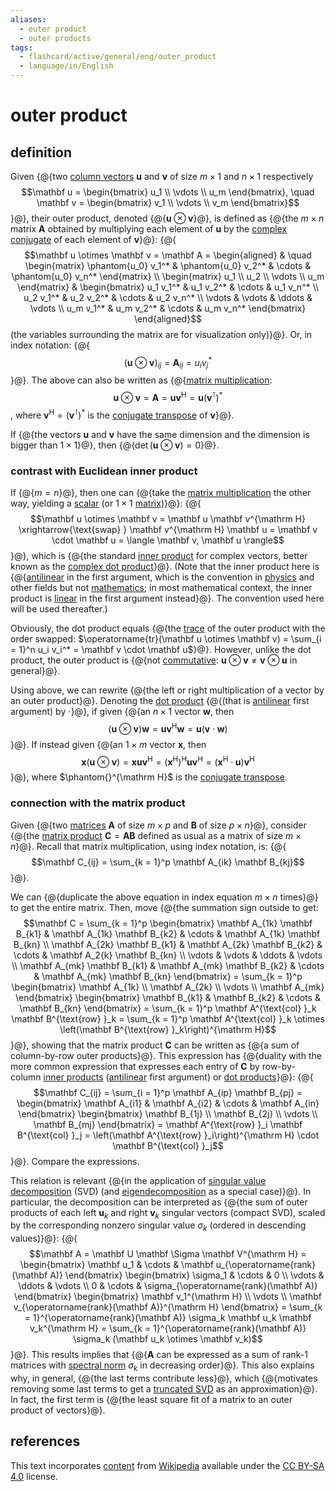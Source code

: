 ```yaml
---
aliases:
  - outer product
  - outer products
tags:
  - flashcard/active/general/eng/outer_product
  - language/in/English
---
```


# outer product

## definition

Given {@{two [column vectors](row%20and%20column%20vectors.md) $\mathbf u$ and $\mathbf v$ of size $m \times 1$ and $n \times 1$ respectively $$\mathbf u = \begin{bmatrix} u_1 \\ \vdots \\ u_m \end{bmatrix}, \quad \mathbf v = \begin{bmatrix} v_1 \\ \vdots \\ v_m \end{bmatrix}$$}@}, their outer product, denoted {@{$\mathbf u \otimes \mathbf v$}@}, is defined as {@{the $m \times n$ matrix $\mathbf A$ obtained by multiplying each element of $\mathbf u$ by the [complex conjugate](complex%20conjugate.md) of each element of $\mathbf v$}@}: {@{$$\mathbf u \otimes \mathbf v = \mathbf A = \begin{aligned} & \quad \begin{matrix} \phantom{u_0} v_1^* & \phantom{u_0} v_2^* & \cdots & \phantom{u_0} v_n^* \end{matrix} \\ \begin{matrix} u_1 \\ u_2 \\ \vdots \\ u_m \end{matrix} & \begin{bmatrix} u_1 v_1^* & u_1 v_2^* & \cdots & u_1 v_n^* \\ u_2 v_1^* & u_2 v_2^* & \cdots & u_2 v_n^* \\ \vdots & \vdots & \ddots & \vdots \\ u_m v_1^* & u_m v_2^* & \cdots & u_m v_n^* \end{bmatrix} \end{aligned}$$ (the variables surrounding the matrix are for visualization only)}@}. Or, in index notation: {@{$$(\mathbf u \otimes \mathbf v)_{ij} = \mathbf A_{ij} = u_i v_j^*$$}@}. The above can also be written as {@{[matrix multiplication](matrix%20multiplication.md): $$\mathbf u \otimes \mathbf v = \mathbf A = \mathbf u \mathbf v^{\mathrm H} = \mathbf u \left(\mathbf v^\intercal \right)^*$$, where $\mathbf v^{\mathrm H} = \left(\mathbf v^\intercal \right)^*$ is the [conjugate transpose](conjugate%20transpose.md) of $\mathbf v$}@}. <!--SR:!2027-10-31,933,350!2025-06-30,265,330!2025-04-30,204,310!2025-07-02,267,330!2025-08-25,313,330!2025-05-10,228,330-->

If {@{the vectors $\mathbf u$ and $\mathbf v$ have the same dimension and the dimension is bigger than $1 \times 1$}@}, then {@{$\det(\mathbf u \otimes \mathbf v) = 0$}@}. <!--SR:!2025-11-30,331,290!2027-04-19,759,330-->

### contrast with Euclidean inner product

If {@{$m = n$}@}, then one can {@{take the [matrix multiplication](matrix%20multiplication.md) the other way, yielding a [scalar](scalar%20(mathematics).md) (or $1 \times 1$ [matrix](matrix%20(mathematics).md))}@}: {@{$$\mathbf u \otimes \mathbf v = \mathbf u \mathbf v^{\mathrm H} \xrightarrow{\text{swap} } \mathbf v^{\mathrm H} \mathbf u = \mathbf v \cdot \mathbf u = \langle \mathbf v, \mathbf u \rangle$$}@}, which is {@{the standard [inner product](inner%20product%20space.md) for complex vectors, better known as the [complex dot product](dot%20product.md#complex%20vectors)}@}. (Note that the inner product here is {@{[antilinear](antilinear%20map.md) in the first argument, which is the convention in [physics](physics.md) and other fields but not [mathematics](mathematics.md); in most mathematical context, the inner product is [linear](linear%20map.md) in the first argument instead}@}. The convention used here will be used thereafter.) <!--SR:!2025-05-30,243,330!2025-05-01,221,330!2025-04-12,201,310!2025-06-05,248,330!2026-06-18,535,330-->

Obviously, the dot product equals {@{the [trace](trace%20(linear%20algebra).md) of the outer product with the order swapped: $\operatorname{tr}(\mathbf u \otimes \mathbf v) = \sum_{i = 1}^n u_i v_i^* = \mathbf v \cdot \mathbf u$}@}. However, unlike the dot product, the outer product is {@{not [commutative](commutative%20property.md): $\mathbf u \otimes \mathbf v \ne \mathbf v \otimes \mathbf u$ in general}@}. <!--SR:!2025-11-03,347,310!2025-04-24,214,330-->

Using above, we can rewrite {@{the left or right multiplication of a vector by an outer product}@}. Denoting the [dot product](dot%20product.md) {@{(that is [antilinear](antilinear%20map.md) first argument) by $\cdot$}@}, if given {@{an $n \times 1$ vector $\mathbf w$, then $$(\mathbf u \otimes \mathbf v) \mathbf w = \mathbf u \mathbf v^{\mathrm H} \mathbf w = \mathbf u (\mathbf v \cdot \mathbf w)$$}@}. If instead given {@{an $1 \times m$ vector $\mathbf x$, then $$\mathbf x (\mathbf u \otimes \mathbf v) = \mathbf x \mathbf u \mathbf v^{\mathrm H} = \left(\mathbf x^{\mathrm H}\right)^{\mathrm H} \mathbf u \mathbf v^{\mathrm H} = \left( \mathbf x^{\mathrm H} \cdot \mathbf u \right) \mathbf v^{\mathrm H}$$}@}, where $\phantom{}^{\mathrm H}$ is the [conjugate transpose](conjugate%20transpose.md). <!--SR:!2027-03-01,717,330!2027-02-05,702,330!2025-10-27,307,290!2025-05-19,197,270-->

### connection with the matrix product

Given {@{two [matrices](matrix%20(mathematics).md) $\mathbf A$ of size $m \times p$ and $\mathbf B$ of size $p \times n$}@}, consider {@{the [matrix product](matrix%20multiplication.md) $\mathbf C = \mathbf A \mathbf B$ defined as usual as a matrix of size $m \times n$}@}. Recall that matrix multiplication, using index notation, is: {@{$$\mathbf C_{ij} = \sum_{k = 1}^p \mathbf A_{ik} \mathbf B_{kj}$$}@}. <!--SR:!2027-06-07,793,330!2025-07-03,268,330!2025-08-23,310,330-->

We can {@{duplicate the above equation in index equation $m \times n$ times}@} to get the entire matrix. Then, move {@{the summation sign outside to get: $$\mathbf C = \sum_{k = 1}^p \begin{bmatrix} \mathbf A_{1k} \mathbf B_{k1} & \mathbf A_{1k} \mathbf B_{k2} & \cdots & \mathbf A_{1k} \mathbf B_{kn} \\ \mathbf A_{2k} \mathbf B_{k1} & \mathbf A_{2k} \mathbf B_{k2} & \cdots & \mathbf A_2{k} \mathbf B_{kn} \\ \vdots & \vdots & \ddots & \vdots \\ \mathbf A_{mk} \mathbf B_{k1} & \mathbf A_{mk} \mathbf B_{k2} & \cdots & \mathbf A_{mk} \mathbf B_{kn} \end{bmatrix} = \sum_{k = 1}^p \begin{bmatrix} \mathbf A_{1k} \\ \mathbf A_{2k} \\ \vdots \\ \mathbf A_{mk} \end{bmatrix} \begin{bmatrix} \mathbf B_{k1} & \mathbf B_{k2} & \cdots & \mathbf B_{kn} \end{bmatrix} = \sum_{k = 1}^p \mathbf A^{\text{col} }_k \mathbf B^{\text{row} }_k = \sum_{k = 1}^p \mathbf A^{\text{col} }_k \otimes \left(\mathbf B^{\text{row} }_k\right)^{\mathrm H}$$}@}, showing that the matrix product $\mathbf C$ can be written as {@{a sum of column-by-row outer products}@}. This expression has {@{duality with the more common expression that expresses each entry of $\mathbf C$ by row-by-column [inner products](inner%20product%20space.md) ([antilinear](antilinear%20map.md) first argument) or [dot products](dot%20product.md)}@}: {@{$$\mathbf C_{ij} = \sum_{i = 1}^p \mathbf A_{ip} \mathbf B_{pj} = \begin{bmatrix} \mathbf A_{i1} & \mathbf A_{i2} & \cdots & \mathbf A_{in} \end{bmatrix} \begin{bmatrix} \mathbf B_{1j} \\ \mathbf B_{2j} \\ \vdots \\ \mathbf B_{mj} \end{bmatrix} = \mathbf A^{\text{row} }_i \mathbf B^{\text{col} }_j = \left(\mathbf A^{\text{row} }_i\right)^{\mathrm H} \cdot \mathbf B^{\text{col} }_j$$}@}. Compare the expressions. <!--SR:!2025-05-31,244,330!2025-06-02,203,270!2025-06-04,247,330!2025-06-21,261,330!2026-04-22,427,290-->

This relation is relevant {@{in the application of [singular value decomposition](singular%20value%20decomposition.md) (SVD) (and [eigendecomposition](eigendecomposition%20of%20a%20matrix.md) as a special case)}@}. In particular, the decomposition can be interpreted as {@{the sum of outer products of each left $\mathbf u_k$ and right $\mathbf v_k$ singular vectors (compact SVD), scaled by the corresponding nonzero singular value $\sigma_k$ (ordered in descending values)}@}: {@{$$\mathbf A = \mathbf U \mathbf \Sigma \mathbf V^{\mathrm H} = \begin{bmatrix} \mathbf u_1 & \cdots & \mathbf u_{\operatorname{rank}(\mathbf A)} \end{bmatrix} \begin{bmatrix} \sigma_1 & \cdots & 0 \\ \vdots & \ddots & \vdots \\ 0 & \cdots & \sigma_{\operatorname{rank}(\mathbf A)} \end{bmatrix} \begin{bmatrix} \mathbf v_1^{\mathrm H} \\ \vdots \\ \mathbf v_{\operatorname{rank}(\mathbf A)}^{\mathrm H} \end{bmatrix} = \sum_{k = 1}^{\operatorname{rank}(\mathbf A)} \sigma_k \mathbf u_k \mathbf v_k^{\mathrm H} = \sum_{k = 1}^{\operatorname{rank}(\mathbf A)} \sigma_k (\mathbf u_k \otimes \mathbf v_k)$$}@}. This results implies that {@{$\mathbf A$ can be expressed as a sum of rank-1 matrices with [spectral norm](matrix%20norm.md#spectral%20norm(p%20=%202)) $\sigma_k$ in decreasing order}@}. This also explains why, in general, {@{the last terms contribute less}@}, which {@{motivates removing some last terms to get a [truncated SVD](singular%20value%20decomposition.md#truncated%20SVD) as an approximation}@}. In fact, the first term is {@{the least square fit of a matrix to an outer product of vectors}@}. <!--SR:!2025-04-27,217,330!2026-01-16,365,290!2025-06-10,209,270!2026-06-18,515,310!2025-04-28,218,330!2026-06-12,478,310!2026-10-10,623,330-->

## references

This text incorporates [content](https://en.wikipedia.org/wiki/outer_product) from [Wikipedia](Wikipedia.md) available under the [CC BY-SA 4.0](https://creativecommons.org/licenses/by-sa/4.0/) license.
